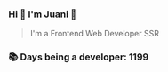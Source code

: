 ### Hi 👋 I&#39;m Juani 🦁

> I&#39;m a Frontend Web Developer SSR

### 📚 Days being a developer: 1199
